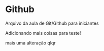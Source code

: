 # Github
Arquivo da aula de Git/Github para iniciantes

Adicionando mais coisas para teste!


mais uma alteração qlqr
